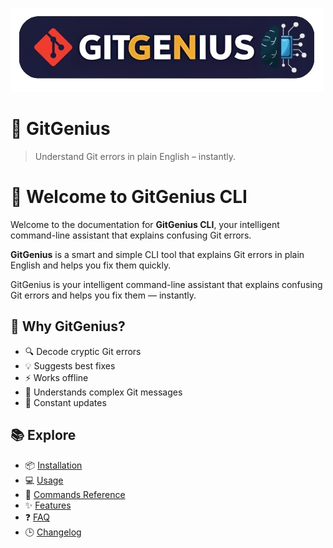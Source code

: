 ![Logo](assets/logo.png)

# 🚀 GitGenius

> Understand Git errors in plain English – instantly.

# 👋 Welcome to GitGenius CLI

Welcome to the documentation for **GitGenius CLI**, your intelligent command-line assistant that explains confusing Git errors.

**GitGenius** is a smart and simple CLI tool that explains Git errors in plain English and helps you fix them quickly.

GitGenius is your intelligent command-line assistant that explains confusing Git errors and helps you fix them — instantly.

## 🚀 Why GitGenius?

- 🔍 Decode cryptic Git errors
- 💡 Suggests best fixes
- ⚡ Works offline
- 🧠 Understands complex Git messages
- 🔄 Constant updates


## 📚 Explore

- 📦 [Installation](install.md)
- 💻 [Usage](usage.md)
- 📖 [Commands Reference](commands.md)
- ✨ [Features](features.md)
- ❓ [FAQ](faq.md)
- 🕒 [Changelog](changelog.md)
